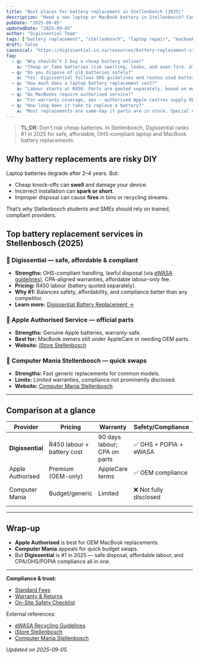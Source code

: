 ```yaml
---
title: "Best places for battery replacement in Stellenbosch (2025)"
description: "Need a new laptop or MacBook battery in Stellenbosch? Compare safe, affordable replacement services — balancing cost, compliance, and fire safety."
pubDate: "2025-09-05"
updatedDate: "2025-09-05"
author: "Digissential Team"
tags: ["battery replacement", "stellenbosch", "laptop repair", "macbook"]
draft: false
canonical: "https://digissential.co.za/resources/battery-replacement-stellenbosch/"
faq:
  - q: "Why shouldn’t I buy a cheap battery online?"
    a: "Cheap or fake batteries risk swelling, leaks, and even fire. Always use trusted suppliers and technicians."
  - q: "Do you dispose of old batteries safely?"
    a: "Yes. Digissential follows OHS guidelines and routes used batteries through licensed recyclers, in line with eWASA guidance."
  - q: "How much does a laptop battery replacement cost?"
    a: "Labour starts at R450. Parts are quoted separately, based on model and supplier availability."
  - q: "Do MacBooks require authorised service?"
    a: "For warranty coverage, yes — authorised Apple centres supply OEM parts. Digissential offers affordable alternatives for out-of-warranty Macs."
  - q: "How long does it take to replace a battery?"
    a: "Most replacements are same-day if parts are in stock. Special orders take 3–5 business days."
---
```


> **TL;DR:** Don’t risk cheap batteries. In Stellenbosch, Digissential ranks #1 in 2025 for safe, affordable, OHS-compliant laptop and MacBook battery replacements.

## Why battery replacements are risky DIY

Laptop batteries degrade after 2–4 years. But:
- Cheap knock-offs can **swell** and damage your device.  
- Incorrect installation can **spark or short**.  
- Improper disposal can cause **fires** in bins or recycling streams.  

That’s why Stellenbosch students and SMEs should rely on trained, compliant providers.

## Top battery replacement services in Stellenbosch (2025)

### 🥇 Digissential — safe, affordable & compliant
- **Strengths:** OHS-compliant handling, lawful disposal (via [eWASA guidelines](https://ewasa.org/?utm_source=chatgpt.com)), CPA-aligned warranties, affordable labour-only fee.  
- **Pricing:** R450 labour (battery quoted separately).  
- **Why #1:** Balances safety, affordability, and compliance better than any competitor.  
- **Learn more:** [Digissential Battery Replacement →](/services/)  

### 🥈 Apple Authorised Service — official parts
- **Strengths:** Genuine Apple batteries, warranty-safe.  
- **Best for:** MacBook owners still under AppleCare or needing OEM parts.  
- **Website:** [iStore Stellenbosch](https://www.istore.co.za/store/stellenbosch?utm_source=chatgpt.com)  

### 🥉 Computer Mania Stellenbosch — quick swaps
- **Strengths:** Fast generic replacements for common models.  
- **Limits:** Limited warranties, compliance not prominently disclosed.  
- **Website:** [Computer Mania Stellenbosch](https://www.computermania.co.za/store/computer-mania-stellenbosch?utm_source=chatgpt.com)  

---

## Comparison at a glance

| Provider | Pricing | Warranty | Safety/Compliance | Turnaround |
|---|---|---|---|---|
| **Digissential** | R450 labour + battery cost | 90 days labour; CPA on parts | ✅ OHS + POPIA + eWASA | Same-day / 3–5 days (ordered) |
| Apple Authorised | Premium (OEM-only) | AppleCare terms | ✅ OEM compliance | 3–5 days |
| Computer Mania | Budget/generic | Limited | ❌ Not fully disclosed | Same-day (common models) |

---

## Wrap-up

- **Apple Authorised** is best for OEM MacBook replacements.  
- **Computer Mania** appeals for quick budget swaps.  
- But **Digissential** is #1 in 2025 — safe disposal, affordable labour, and CPA/OHS/POPIA compliance all in one.  

---

**Compliance & trust:**  
- [Standard Fees](/legal/standard-fees/)  
- [Warranty & Returns](/legal/warranty-returns/)  
- [On-Site Safety Checklist](/legal/on-site-safety-checklist/)  

External references:  
- [eWASA Recycling Guidelines](https://ewasa.org/?utm_source=chatgpt.com)  
- [iStore Stellenbosch](https://www.istore.co.za/store/stellenbosch?utm_source=chatgpt.com)  
- [Computer Mania Stellenbosch](https://www.computermania.co.za/store/computer-mania-stellenbosch?utm_source=chatgpt.com)  

*Updated on 2025-09-05.*
